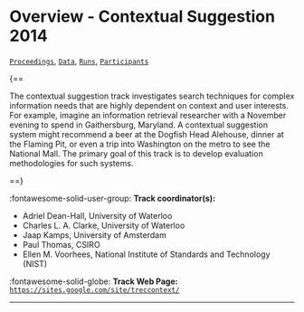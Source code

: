 # Overview - Contextual Suggestion 2014

[`Proceedings`](./proceedings.md), [`Data`](./data.md), [`Runs`](./runs.md), [`Participants`](./participants.md)

{==

The contextual suggestion track investigates search techniques for complex information needs that are highly dependent on context and user interests. For example, imagine an information retrieval researcher with a November evening to spend in Gaithersburg, Maryland. A contextual suggestion system might recommend a beer at the Dogfish Head Alehouse, dinner at the Flaming Pit, or even a trip into Washington on the metro to see the National Mall. The primary goal of this track is to develop evaluation methodologies for such systems.

==}

:fontawesome-solid-user-group: **Track coordinator(s):**

- Adriel Dean-Hall, University of Waterloo 
- Charles L. A. Clarke, University of Waterloo 
- Jaap Kamps, University of Amsterdam 
- Paul Thomas, CSIRO 
- Ellen M. Voorhees, National Institute of Standards and Technology (NIST) 

:fontawesome-solid-globe: **Track Web Page:** [`https://sites.google.com/site/treccontext/`](https://sites.google.com/site/treccontext/) 

---

